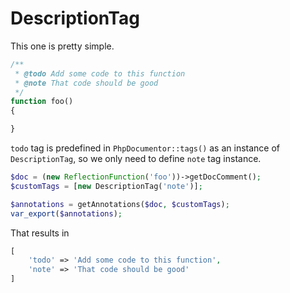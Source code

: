 DescriptionTag
===

This one is pretty simple.

```php
/**
 * @todo Add some code to this function
 * @note That code should be good
 */
function foo()
{

}
```

`todo` tag is predefined in `PhpDocumentor::tags()` as an instance of `DescriptionTag`, so we only need to define `note` tag instance.

```php
$doc = (new ReflectionFunction('foo'))->getDocComment();
$customTags = [new DescriptionTag('note')];

$annotations = getAnnotations($doc, $customTags);
var_export($annotations);
```

That results in

```php
[
    'todo' => 'Add some code to this function',
    'note' => 'That code should be good'
]
```
